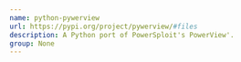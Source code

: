 ```yaml
---
name: python-pywerview
url: https://pypi.org/project/pywerview/#files
description: A Python port of PowerSploit's PowerView'.
group: None
---
```

